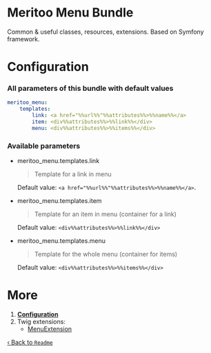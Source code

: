# Meritoo Menu Bundle

Common & useful classes, resources, extensions. Based on Symfony framework.

# Configuration

### All parameters of this bundle with default values

```yaml
meritoo_menu:
    templates:
        link: <a href="%%url%%"%%attributes%%>%%name%%</a>
        item: <div%%attributes%%>%%link%%</div>
        menu: <div%%attributes%%>%%items%%</div>
```

### Available parameters

* meritoo_menu.templates.link

    > Template for a link in menu

    Default value: `<a href="%%url%%"%%attributes%%>%%name%%</a>`.

* meritoo_menu.templates.item

    > Template for an item in menu (container for a link)
    
    Default value: `<div%%attributes%%>%%link%%</div>`

* meritoo_menu.templates.menu

    > Template for the whole menu (container for items)
    
    Default value: `<div%%attributes%%>%%items%%</div>`

# More

1. [**Configuration**](Configuration.md)
2. Twig extensions:
    - [MenuExtension](Twig-Extensions/MenuExtension.md)

[&lsaquo; Back to `Readme`](../README.md)
